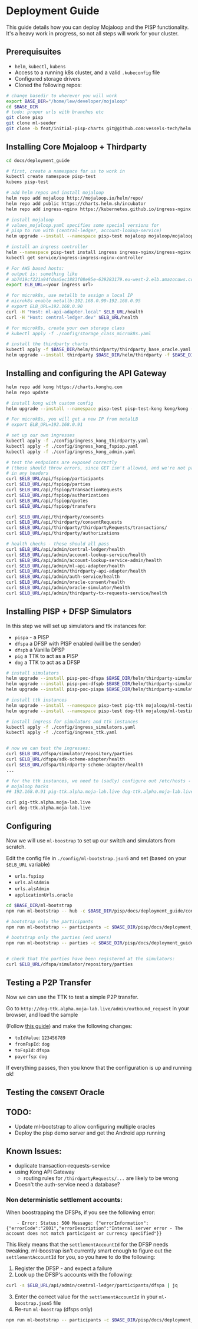 # Deployment Guide

This guide details how you can deploy Mojaloop and the PISP functionality.
It's a heavy work in progress, so not all steps will work for your cluster.
## Prerequisuites

- `helm`, `kubectl`, `kubens`
- Access to a running k8s cluster, and a valid `.kubeconfig` file
- Configured storage drivers
- Cloned the following repos:
```bash
# change basedir to wherever you will work
export BASE_DIR="/home/lew/developer/mojaloop"
cd $BASE_DIR
# todo: proper urls with branches etc
git clone pisp
git clone ml-seeder
git clone -b feat/initial-pisp-charts git@github.com:vessels-tech/helm.git

```
## Installing Core Mojaloop + Thirdparty

```bash
cd docs/deployment_guide

# first, create a namespace for us to work in
kubectl create namespace pisp-test
kubens pisp-test

# add helm repos and install mojaloop
helm repo add mojaloop http://mojaloop.io/helm/repo/
helm repo add public https://charts.helm.sh/incubator
helm repo add ingress-nginx https://kubernetes.github.io/ingress-nginx

# install mojaloop
# values_mojaloop.yaml specifies some special versions for 
# pisp to run with (central-ledger, account-lookup-service)
helm upgrade --install --namespace pisp-test mojaloop mojaloop/mojaloop --version v11.0.0 -f ./config/values_mojaloop.yaml

# install an ingress controller
helm --namespace pisp-test install ingress ingress-nginx/ingress-nginx
kubectl get service/ingress-ingress-nginx-controller

# For AWS based hosts:
# output is: something like
# ab7419cf221a94fdaa5ec1883f08e95e-639283179.eu-west-2.elb.amazonaws.com
export ELB_URL=<your ingress url>

# for microk8s, use metallb to assign a local IP
# microk8s enable metallb:192.168.0.90-192.168.0.95  
# export ELB_URL=192.168.0.90
curl -H "Host: ml-api-adapter.local" $ELB_URL/health
curl -H "Host: central-ledger.dev" $ELB_URL/health

# for microk8s, create your own storage class
# kubectl apply -f ./config/storage_class_microk8s.yaml

# install the thirdparty charts
kubectl apply -f $BASE_DIR/helm/thirdparty/thirdparty_base_oracle.yaml
helm upgrade --install thirdparty $BASE_DIR/helm/thirdparty -f $BASE_DIR/helm/thirdparty/values.yaml
```

## Installing and configuring the API Gateway

```bash
helm repo add kong https://charts.konghq.com
helm repo update

# install kong with custom config
helm upgrade --install --namespace pisp-test pisp-test-kong kong/kong -f ./config/kong_values.yaml

# For microk8s, you will get a new IP from metalLB
# export ELB_URL=192.168.0.91

# set up our own ingresses
kubectl apply -f ./config/ingress_kong_thirdparty.yaml
kubectl apply -f ./config/ingress_kong_fspiop.yaml
kubectl apply -f ./config/ingress_kong_admin.yaml

# test the endpoints are exposed correctly 
# (these should throw errors, since GET isn't allowed, and we're not passing
# in any headers
curl $ELB_URL/api/fspiop/participants
curl $ELB_URL/api/fspiop/parties
curl $ELB_URL/api/fspiop/transactionRequests
curl $ELB_URL/api/fspiop/authorizations
curl $ELB_URL/api/fspiop/quotes
curl $ELB_URL/api/fspiop/transfers

curl $ELB_URL/api/thirdparty/consents
curl $ELB_URL/api/thirdparty/consentRequests
curl $ELB_URL/api/thirdparty/thirdpartyRequests/transactions/
curl $ELB_URL/api/thirdparty/authorizations

# health checks - these should all pass
curl $ELB_URL/api/admin/central-ledger/health
curl $ELB_URL/api/admin/account-lookup-service/health
curl $ELB_URL/api/admin/account-lookup-service-admin/health
curl $ELB_URL/api/admin/ml-api-adapter/health
curl $ELB_URL/api/admin/thirdparty-api-adapter/health
curl $ELB_URL/api/admin/auth-service/health
curl $ELB_URL/api/admin/oracle-consent/health
curl $ELB_URL/api/admin/oracle-simulator/health
curl $ELB_URL/api/admin/thirdparty-tx-requests-service/health
```

## Installing PISP + DFSP Simulators

In this step we will set up simulators and ttk instances for:
- `pispa` - a PISP
- `dfspa` a DFSP with PISP enabled (will be the sender)
- `dfspb` a Vanilla DFSP
- `pig` a TTK to act as a PISP
- `dog` a TTK to act as a DFSP

```bash
# install simulators
helm upgrade --install pisp-poc-dfspa $BASE_DIR/helm/thirdparty-simulator -f  $BASE_DIR/helm/thirdparty-simulator/values_dfspa.yml
helm upgrade --install pisp-poc-dfspb $BASE_DIR/helm/thirdparty-simulator -f  $BASE_DIR/helm/thirdparty-simulator/values_dfspb.yml
helm upgrade --install pisp-poc-pispa $BASE_DIR/helm/thirdparty-simulator -f  $BASE_DIR/helm/thirdparty-simulator/values_pispa.yml

# install ttk instances
helm upgrade --install --namespace pisp-test pig-ttk mojaloop/ml-testing-toolkit --values ./config/values-ttk-pig.yaml
helm upgrade --install --namespace pisp-test dog-ttk mojaloop/ml-testing-toolkit --values ./config/values-ttk-dog.yaml

# install ingress for simulators and ttk instances
kubectl apply -f ./config/ingress_simulators.yaml
kubectl apply -f ./config/ingress_ttk.yaml


# now we can test the ingresses:
curl $ELB_URL/dfspa/simulator/repository/parties
curl $ELB_URL/dfspa/sdk-scheme-adapter/health
curl $ELB_URL/dfspa/thirdparty-scheme-adapter/health
...

# for the ttk instances, we need to (sadly) configure out /etc/hosts - for example
# mojaloop hacks
## 192.168.0.91	pig-ttk.alpha.moja-lab.live dog-ttk.alpha.moja-lab.live

curl pig-ttk.alpha.moja-lab.live
curl dog-ttk.alpha.moja-lab.live
```

## Configuring 

Now we will use `ml-boostrap` to set up our switch and simulators from scratch.

Edit the config file in `./config/ml-bootstrap.json5` and set (based on your `$ELB_URL` variable)
- `urls.fspiop`
- `urls.alsAdmin`
- `urls.alsAdmin`
- `applicationUrls.oracle`

```bash
cd $BASE_DIR/ml-bootstrap
npm run ml-bootstrap -- hub -c $BASE_DIR/pisp/docs/deployment_guide/config/ml-bootstrap.json5

# bootstrap only the participants
npm run ml-bootstrap -- participants -c $BASE_DIR/pisp/docs/deployment_guide/config/ml-bootstrap.json5

# bootstrap only the parties (end users)
npm run ml-bootstrap -- parties -c $BASE_DIR/pisp/docs/deployment_guide/config/ml-bootstrap.json5


# check that the parties have been registered at the simulators:
curl $ELB_URL/dfspa/simulator/repository/parties
```

## Testing a P2P Transfer

Now we can use the TTK to test a simple P2P transfer.

Go to `http://dog-ttk.alpha.moja-lab.live/admin/outbound_request` in your browser, and load the sample 

(Follow [this guide](http://beta.moja-lab.live/3-guides/5_ttk_p2p.html)) and make the following changes:

- `toIdValue`: `123456789`
- `fromFspId`: `dog`
- `toFspId`: `dfspa`
- `payerfsp`: `dog`

If everything passes, then you know that the configuration is up and running ok!

## Testing the `CONSENT` Oracle



## TODO:

- Update ml-bootstrap to allow configuring multiple oracles
- Deploy the pisp demo server and get the Android app running

## Known Issues:

- duplicate transaction-requests-service
- using Kong API Gateway
    - routing rules for `/thirdpartyRequests/...` are likely to be wrong
- Doesn't the auth-service need a database?

### Non deterministic settlement accounts:

When boostrapping the DFSPs, if you see the following error:

```
    - Error: Status: 500 Message: {"errorInformation":{"errorCode":"2001","errorDescription":"Internal server error - The account does not match participant or currency specified"}}
```

This likely means that the `settlementAccountId` for the DFSP needs tweaking. ml-boostrap isn't currently smart enough to figure out the 
`settlementAccountId` for you, so you have to do the following:

1. Register the DFSP - and expect a failure
2. Look up the DFSP's accounts with the following:
```bash
curl -s $ELB_URL/api/admin/central-ledger/participants/dfspa | jq 
``` 
3. Enter the correct value for the `settlementAccountId` in your `ml-boostrap.json5` file
4. Re-run `ml-boostrap` (dfsps only)
```bash
npm run ml-bootstrap -- participants -c $BASE_DIR/pisp/docs/deployment_guide/config/ml-bootstrap.json5
```